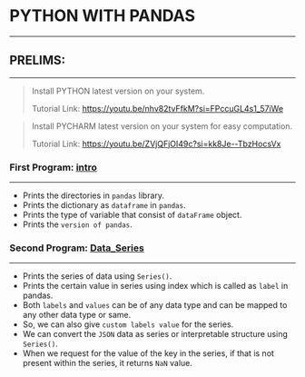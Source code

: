 # PYTHON WITH PANDAS
***
## PRELIMS:
***
> Install PYTHON latest version on your system.
>
> Tutorial Link: https://youtu.be/nhv82tvFfkM?si=FPccuGL4s1_57iWe

> Install PYCHARM latest version on your system for easy computation.
>
> Tutorial Link: https://youtu.be/ZVjQFjOI49c?si=kk8Je--TbzHocsVx

### First Program: [intro](intro.py)
***
* Prints the directories in `pandas` library.
* Prints the dictionary as `dataframe` in `pandas`.
* Prints the type of variable that consist of `dataFrame` object.
* Prints the `version of pandas`.

### Second Program: [Data_Series](data_series.py)
***
* Prints the series of data using `Series()`.
* Prints the certain value in series using index which is called as `label` in pandas.
* Both `labels` and `values` can be of any data type and can be mapped to any other data type or same.
* So, we can also give `custom labels value` for the series.
* We can convert the `JSON` data as series or interpretable structure using `Series()`.
* When we request for the value of the key in the series, if that is not present within the series, it returns `NaN` value.
